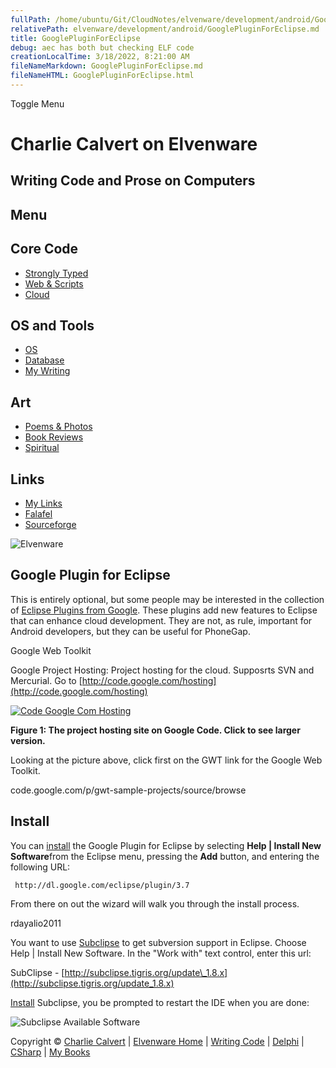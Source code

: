 ```yaml
---
fullPath: /home/ubuntu/Git/CloudNotes/elvenware/development/android/GooglePluginForEclipse.md
relativePath: elvenware/development/android/GooglePluginForEclipse.md
title: GooglePluginForEclipse
debug: aec has both but checking ELF code
creationLocalTime: 3/18/2022, 8:21:00 AM
fileNameMarkdown: GooglePluginForEclipse.md
fileNameHTML: GooglePluginForEclipse.html
---
```


<!-- toc -->
<!-- tocstop -->

Toggle Menu

Charlie Calvert on Elvenware
============================

Writing Code and Prose on Computers
-----------------------------------

Menu
----

Core Code
---------

-   [Strongly Typed](../index.html)
-   [Web & Scripts](../web/index.html)
-   [Cloud](../cloud/index.shtml)

OS and Tools
------------

-   [OS](../../os/index.html)
-   [Database](../database/index.html)
-   [My Writing](../../books/index.html)

Art
---

-   [Poems & Photos](../../Art/index.html)
-   [Book Reviews](../../books/reading/index.html)
-   [Spiritual](../../spirit/index.html)

Links
-----

-   [My Links](../../links.html)
-   [Falafel](http://www.falafel.com/)
-   [Sourceforge](http://sourceforge.net/projects/elvenware/)

![Elvenware](../../images/elvenwarelogo.png)

Google Plugin for Eclipse
-------------------------

This is entirely optional, but some people may be interested in the
collection of [Eclipse Plugins from
Google](http://code.google.com/eclipse/). These plugins add new features
to Eclipse that can enhance cloud development. They are not, as rule,
important for Android developers, but they can be useful for PhoneGap.

Google Web Toolkit

Google Project Hosting: Project hosting for the cloud. Supposrts SVN and
Mercurial. Go to
[http://code.google.com/hosting](http://code.google.com/hosting)

[![Code Google Com
Hosting](images/CodeGoogleHostingSmall.png)](images/CodeGoogleHosting.png)

**Figure 1: The project hosting site on Google Code. Click to see larger
version.**

Looking at the picture above, click first on the GWT link for the Google
Web Toolkit.

code.google.com/p/gwt-sample-projects/source/browse

Install
-------

You can
[install](http://code.google.com/eclipse/docs/getting_started.html) the
Google Plugin for Eclipse by selecting **Help | Install New
Software**from the Eclipse menu, pressing the **Add** button, and
entering the following URL:

~~~~ {.code}
 http://dl.google.com/eclipse/plugin/3.7
~~~~

From there on out the wizard will walk you through the install process.

rdayalio2011

You want to use [Subclipse](http://subclipse.tigris.org/) to get
subversion support in Eclipse. Choose Help | Install New Software. In
the "Work with" text control, enter this url:

SubClipse -
[http://subclipse.tigris.org/update\_1.8.x](http://subclipse.tigris.org/update_1.8.x)

[Install](http://subclipse.tigris.org/servlets/ProjectProcess?pageID=p4wYuA)
Subclipse, you be prompted to restart the IDE when you are done:

![Subclipse Available Software](images/Subclipse01.png)

Copyright © [Charlie Calvert](../../index.html) | [Elvenware
Home](../../index.html) | [Writing Code](../index.html) |
[Delphi](../delphi/index.html) | [CSharp](../csharp/index.html) | [My
Books](../../books/index.html)

